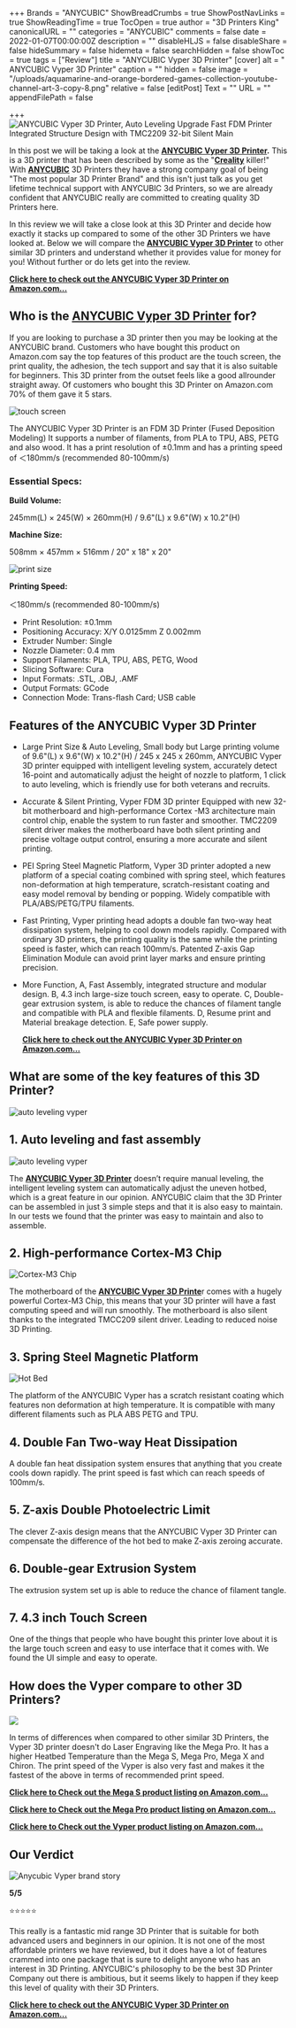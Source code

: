 +++
Brands = "ANYCUBIC"
ShowBreadCrumbs = true
ShowPostNavLinks = true
ShowReadingTime = true
TocOpen = true
author = "3D Printers King"
canonicalURL = ""
categories = "ANYCUBIC"
comments = false
date = 2022-01-07T00:00:00Z
description = ""
disableHLJS = false
disableShare = false
hideSummary = false
hidemeta = false
searchHidden = false
showToc = true
tags = ["Review"]
title = "ANYCUBIC Vyper 3D Printer"
[cover]
alt = " ANYCUBIC Vyper 3D Printer"
caption = ""
hidden = false
image = "/uploads/aquamarine-and-orange-bordered-games-collection-youtube-channel-art-3-copy-8.png"
relative = false
[editPost]
Text = ""
URL = ""
appendFilePath = false

+++
![ANYCUBIC Vyper 3D Printer, Auto Leveling Upgrade Fast FDM Printer Integrated Structure Design with TMC2209 32-bit Silent Main](https://images-na.ssl-images-amazon.com/images/I/71ZBIcRm4cL._AC_UL604_SR604,400_.jpg "ANYCUBIC Vyper 3D Printer, Auto Leveling Upgrade Fast FDM Printer Integrated Structure Design with TMC2209 32-bit Silent Main")

In this post we will be taking a look at the [**ANYCUBIC Vyper 3D Printer**](https://www.amazon.com/gp/product/B09JSKJS6V/ref=as_li_tl?ie=UTF8&tag=3dprintersking-20&camp=1789&creative=9325&linkCode=as2&creativeASIN=B09JSKJS6V&linkId=c67c3dec8c38208ff400038c0b174ed1)**.**  This is a 3D printer that has been described by some as the "[**Creality**](/category/creality) killer!" With [**ANYCUBIC**](/category/anycubic) 3D Printers they have a strong company goal of being "The most popular 3D Printer Brand" and this isn't just talk as you get lifetime technical support with ANYCUBIC 3d Printers, so we are already confident that ANYCUBIC really are committed to creating quality 3D Printers here.

In this review we will take a close look at this 3D Printer and decide how exactly it stacks up compared to some of the other 3D Printers we have looked at.  Below we will compare the [**ANYCUBIC Vyper 3D Printer**](c67c3dec8c38208ff400038c0b174ed1) to other similar 3D printers and understand whether it provides value for money for you!  Without further or do lets get into the review.

[**Click here to check out the ANYCUBIC Vyper 3D Printer on Amazon.com...**](https://www.amazon.com/gp/product/B09JSKJS6V/ref=as_li_tl?ie=UTF8&tag=3dprintersking-20&camp=1789&creative=9325&linkCode=as2&creativeASIN=B09JSKJS6V&linkId=c67c3dec8c38208ff400038c0b174ed1)

## Who is the [**ANYCUBIC Vyper 3D Printer**](c67c3dec8c38208ff400038c0b174ed1) for?

If you are looking to purchase a 3D printer then you may be looking at the ANYCUBIC brand.  Customers who have bought this product on Amazon.com say the top features of this product are the touch screen, the print quality, the adhesion, the tech support and say that it is also suitable for beginners.  This 3D printer from the outset feels like a good allrounder straight away.  Of customers who bought this 3D Printer on Amazon.com 70% of them gave it 5 stars.

![touch screen](https://m.media-amazon.com/images/S/aplus-media-library-service-media/66ec8f09-b3f1-4ce8-aa4e-b03beec9eff2.__CR0,0,300,300_PT0_SX300_V1___.jpg "touch screen")

The ANYCUBIC Vyper 3D Printer is an FDM 3D Printer (Fused Deposition Modeling) It supports a number of filaments, from PLA to TPU, ABS, PETG and also wood.  It has a print resolution of ±0.1mm and has a printing speed of ＜180mm/s (recommended 80-100mm/s)

### **Essential Specs:**

**Build Volume:**

245mm(L) × 245(W) × 260mm(H) / 9.6"(L) x 9.6"(W) x 10.2"(H)

**Machine Size:**

508mm × 457mm × 516mm / 20" x 18" x 20"

![print size](https://m.media-amazon.com/images/S/aplus-media-library-service-media/f0233a86-f8e0-4ab9-a064-0d0b70f1e508.__CR0,0,300,300_PT0_SX300_V1___.jpg "print size")

**Printing Speed:**

＜180mm/s (recommended 80-100mm/s)

* Print Resolution: ±0.1mm
* Positioning Accuracy: X/Y 0.0125mm Z 0.002mm
* Extruder Number: Single
* Nozzle Diameter: 0.4 mm
* Support Filaments: PLA, TPU, ABS, PETG, Wood
* Slicing Software: Cura
* Input Formats: .STL, .OBJ, .AMF
* Output Formats: GCode
* Connection Mode: Trans-flash Card; USB cable

## **Features of the ANYCUBIC Vyper 3D Printer**

* Large Print Size & Auto Leveling, Small body but Large printing volume of 9.6"(L) x 9.6"(W) x 10.2"(H) / 245 x 245 x 260mm, ANYCUBIC Vyper 3D printer equipped with intelligent leveling system, accurately detect 16-point and automatically adjust the height of nozzle to platform, 1 click to auto leveling, which is friendly use for both veterans and recruits.
* Accurate & Silent Printing, Vyper FDM 3D printer Equipped with new 32-bit motherboard and high-performance Cortex -M3 architecture main control chip, enable the system to run faster and smoother. TMC2209 silent driver makes the motherboard have both silent printing and precise voltage output control, ensuring a more accurate and silent printing.
* PEI Spring Steel Magnetic Platform, Vyper 3D printer adopted a new platform of a special coating combined with spring steel, which features non-deformation at high temperature, scratch-resistant coating and easy model removal by bending or popping. Widely compatible with PLA/ABS/PETG/TPU filaments.
* Fast Printing, Vyper printing head adopts a double fan two-way heat dissipation system, helping to cool down models rapidly. Compared with ordinary 3D printers, the printing quality is the same while the printing speed is faster, which can reach 100mm/s. Patented Z-axis Gap Elimination Module can avoid print layer marks and ensure printing precision.
* More Function, A, Fast Assembly, integrated structure and modular design. B, 4.3 inch large-size touch screen, easy to operate. C, Double-gear extrusion system, is able to reduce the chances of filament tangle and compatible with PLA and flexible filaments. D, Resume print and Material breakage detection. E, Safe power supply.

  [**Click here to check out the ANYCUBIC Vyper 3D Printer on Amazon.com...**](https://www.amazon.com/gp/product/B09JSKJS6V/ref=as_li_tl?ie=UTF8&tag=3dprintersking-20&camp=1789&creative=9325&linkCode=as2&creativeASIN=B09JSKJS6V&linkId=c67c3dec8c38208ff400038c0b174ed1)

## What are some of the key features of this 3D Printer?

![auto leveling vyper](https://m.media-amazon.com/images/S/aplus-media-library-service-media/280933c6-97bf-4c7a-9cbb-56e41a1ab142.__CR0,0,970,600_PT0_SX970_V1___.jpg "auto leveling vyper")

## 1. Auto leveling and fast assembly

![auto leveling vyper](https://m.media-amazon.com/images/S/aplus-media-library-service-media/f9e6c625-f6d0-4427-b3d2-0968968dd963.__CR0,0,970,600_PT0_SX970_V1___.jpg "auto leveling vyper")

The [**ANYCUBIC Vyper 3D Printer**](https://www.amazon.com/gp/product/B09JSKJS6V/ref=as_li_tl?ie=UTF8&tag=3dprintersking-20&camp=1789&creative=9325&linkCode=as2&creativeASIN=B09JSKJS6V&linkId=c67c3dec8c38208ff400038c0b174ed1) doesn’t require manual leveling, the intelligent leveling system can automatically adjust the uneven hotbed, which is a great feature in our opinion.  ANYCUBIC claim that the 3D Printer can be assembled in just 3 simple steps and that it is also easy to maintain. In our tests we found that the printer was easy to maintain and also to assemble.

## 2. High-performance Cortex-M3 Chip

![Cortex-M3 Chip](https://m.media-amazon.com/images/S/aplus-media-library-service-media/c2904732-34c9-4458-80d1-30bbaeee82be.__CR0,0,300,300_PT0_SX300_V1___.jpg "Cortex-M3 Chip")

The motherboard of the [**ANYCUBIC Vyper 3D Printe**](https://www.amazon.com/gp/product/B09JSKJS6V/ref=as_li_tl?ie=UTF8&tag=3dprintersking-20&camp=1789&creative=9325&linkCode=as2&creativeASIN=B09JSKJS6V&linkId=c67c3dec8c38208ff400038c0b174ed1)r comes with a hugely powerful Cortex-M3 Chip, this means that your 3D printer will have a fast computing speed and will run smoothly.  The motherboard is also silent thanks to the integrated TMCC209 silent driver.  Leading to reduced noise 3D Printing.

## 3. Spring Steel Magnetic Platform

![Hot Bed](https://m.media-amazon.com/images/S/aplus-media-library-service-media/52b5182c-8bc8-409e-91b2-2e93511a7531.__CR0,0,300,300_PT0_SX300_V1___.jpg "Hot Bed")

The platform of the ANYCUBIC Vyper has a scratch resistant coating which features non deformation at high temperature. It is compatible with many different filaments such as PLA ABS PETG and TPU.

## 4. Double Fan Two-way Heat Dissipation

A double fan heat dissipation system ensures that anything that you create cools down rapidly.  The print speed is fast which can reach speeds of 100mm/s.

## 5. Z-axis Double Photoelectric Limit

The clever Z-axis design means that the ANYCUBIC Vyper 3D Printer can compensate the difference of the hot bed to make Z-axis zeroing accurate.

## 6. Double-gear Extrusion System

The extrusion system set up is able to reduce the chance of filament tangle.

## 7. 4.3 inch Touch Screen

One of the things that people who have bought this printer love about it is the large touch screen and easy to use interface that it comes with.  We found the UI simple and easy to operate.

## How does the Vyper compare to other 3D Printers?

![](/uploads/comparison.png)

In terms of differences when compared to other similar 3D Printers, the Vyper 3D printer doesn't do Laser Engraving like the Mega Pro.  It has a higher Heatbed Temperature than the Mega S, Mega Pro, Mega X and Chiron.  The print speed of the Vyper is also very fast and makes it the fastest of the above in terms of recommended print speed.

[**Click here to Check out the Mega S product listing on Amazon.com...**](https://www.amazon.com/gp/product/B07J9QGP7S/ref=as_li_tl?ie=UTF8&tag=3dprintersking-20&camp=1789&creative=9325&linkCode=as2&creativeASIN=B07J9QGP7S&linkId=7c8abada9f56ed481d9d92bc73712b41)

[**Click here to Check out the Mega Pro product listing on Amazon.com...**](https://www.amazon.com/gp/product/B08CYXT3DN/ref=as_li_tl?ie=UTF8&tag=3dprintersking-20&camp=1789&creative=9325&linkCode=as2&creativeASIN=B08CYXT3DN&linkId=40cfefd8cef62db3cca39fe36400a02b)

[**Click here to Check out the Vyper product listing on Amazon.com...**](https://www.amazon.com/gp/product/B09JSKJS6V/ref=as_li_tl?ie=UTF8&tag=3dprintersking-20&camp=1789&creative=9325&linkCode=as2&creativeASIN=B09JSKJS6V&linkId=c67c3dec8c38208ff400038c0b174ed1)

## Our Verdict

![Anycubic Vyper brand story](https://m.media-amazon.com/images/S/aplus-media-library-service-media/5ed5ecb3-dfd5-4d6c-b851-db3c16cf80ef.__CR0,0,315,315_PT0_SX315_V1___.jpg)

**5/5**

⭐⭐⭐⭐⭐

This really is a fantastic mid range 3D Printer that is suitable for both advanced users and beginners in our opinion.  It is not one of the most affordable printers we have reviewed, but it does have a lot of features crammed into one package that is sure to delight anyone who has an interest in 3D Printing.  ANYCUBIC's philosophy to be the best 3D Printer Company out there is ambitious, but it seems likely to happen if they keep this level of quality with their 3D Printers.

[**Click here to check out the ANYCUBIC Vyper 3D Printer on Amazon.com...**](https://www.amazon.com/gp/product/B09JSKJS6V/ref=as_li_tl?ie=UTF8&tag=3dprintersking-20&camp=1789&creative=9325&linkCode=as2&creativeASIN=B09JSKJS6V&linkId=c67c3dec8c38208ff400038c0b174ed1)